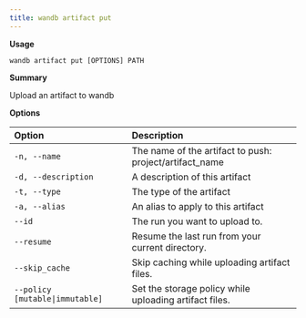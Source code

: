 ```yaml
---
title: wandb artifact put
---
```


**Usage**

`wandb artifact put [OPTIONS] PATH`

**Summary**

Upload an artifact to wandb


**Options**

| **Option** | **Description** |
| :--- | :--- |
| `-n, --name` | The name of the artifact to push:   project/artifact_name |
| `-d, --description` | A description of this artifact |
| `-t, --type` | The type of the artifact |
| `-a, --alias` | An alias to apply to this artifact |
| `--id` | The run you want to upload to. |
| `--resume` | Resume the last run from your current   directory. |
| `--skip_cache` | Skip caching while uploading artifact files. |
| `--policy [mutable\|immutable]` | Set the storage policy while uploading   artifact files. |



